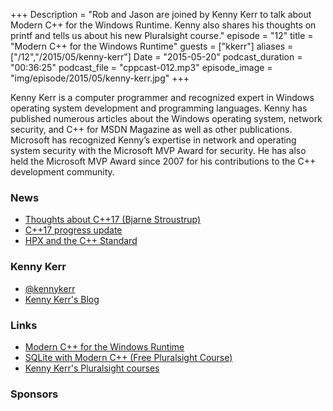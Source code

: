 +++
Description = "Rob and Jason are joined by Kenny Kerr to talk about Modern C++ for the Windows Runtime. Kenny also shares his thoughts on printf and tells us about his new Pluralsight course."
episode = "12"
title = "Modern C++ for the Windows Runtime"
guests = ["kkerr"]
aliases = ["/12","/2015/05/kenny-kerr"]
Date = "2015-05-20"
podcast_duration = "00:36:25"
podcast_file = "cppcast-012.mp3"
episode_image = "img/episode/2015/05/kenny-kerr.jpg"
+++

Kenny Kerr is a computer programmer and recognized expert in Windows operating system development and programming languages. Kenny has published numerous articles about the Windows operating system, network security, and C++ for MSDN Magazine as well as other publications. Microsoft has recognized Kenny’s expertise in network and operating system security with the Microsoft MVP Award for security. He has also held the Microsoft MVP Award since 2007 for his contributions to the C++ development community.


### News ###

 - [Thoughts about C++17 (Bjarne Stroustrup)](https://isocpp.org/blog/2015/04/d4492)
 - [C++17 progress update](http://www.reddit.com/r/cpp/comments/35g7f6/c17_progress_update/)
 - [HPX and the C++ Standard](http://stellar-group.org/2015/05/hpx-and-the-cpp-standard/)
 
### Kenny Kerr ###

 - [@kennykerr](https://twitter.com/kennykerr)
 - [Kenny Kerr's Blog](http://kennykerr.ca/)

### Links ###

 - [Modern C++ for the Windows Runtime](http://moderncpp.com/)
 - [SQLite with Modern C++ (Free Pluralsight Course)](https://get.pluralsight.com/Free-weekly-Course.html)
 - [Kenny Kerr's Pluralsight courses](http://www.pluralsight.com/author/kenny-kerr)

### Sponsors ###
